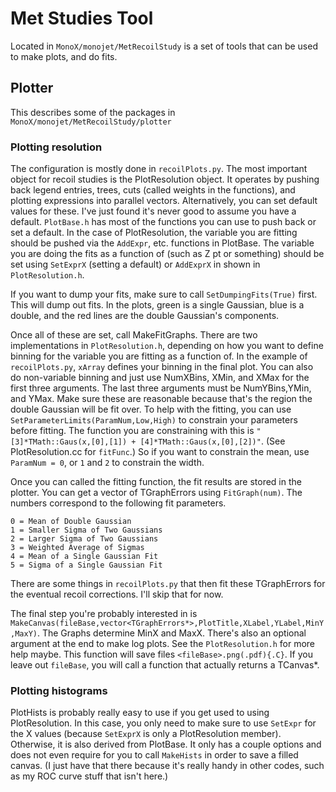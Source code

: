 # Met Studies Tool

Located in `MonoX/monojet/MetRecoilStudy` is a set of tools that can be used to make plots, and do fits.

## Plotter

This describes some of the packages in `MonoX/monojet/MetRecoilStudy/plotter`

### Plotting resolution

The configuration is mostly done in `recoilPlots.py`.
The most important object for recoil studies is the PlotResolution object.
It operates by pushing back legend entries, trees, cuts (called weights in the functions), and plotting expressions into parallel vectors.
Alternatively, you can set default values for these.
I've just found it's never good to assume you have a default.
`PlotBase.h` has most of the functions you can use to push back or set a default.
In the case of PlotResolution, the variable you are fitting should be pushed via the `AddExpr`, etc. functions in PlotBase.
The variable you are doing the fits as a function of (such as Z pt or something) should be set using `SetExprX` (setting a default) or `AddExprX` in shown in `PlotResolution.h`.

If you want to dump your fits, make sure to call `SetDumpingFits(True)` first.
This will dump out fits.
In the plots, green is a single Gaussian, blue is a double, and the red lines are the double Gaussian's components.

Once all of these are set, call MakeFitGraphs.
There are two implementations in `PlotResolution.h`, depending on how you want to define binning for the variable you are fitting as a function of.
In the example of `recoilPlots.py`, `xArray` defines your binning in the final plot.
You can also do non-variable binning and just use NumXBins, XMin, and XMax for the first three arguments.
The last three arguments must be NumYBins,YMin, and YMax.
Make sure these are reasonable because that's the region the double Gaussian will be fit over.
To help with the fitting, you can use `SetParameterLimits(ParamNum,Low,High)` to constrain your parameters before fitting.
The function you are constraining with this is `"[3]*TMath::Gaus(x,[0],[1]) + [4]*TMath::Gaus(x,[0],[2])"`.
(See PlotResolution.cc for `fitFunc`.)
So if you want to constrain the mean, use `ParamNum = 0`, or `1` and `2` to constrain the width.

Once you can called the fitting function, the fit results are stored in the plotter.
You can get a vector of TGraphErrors using `FitGraph(num)`.
The numbers correspond to the following fit parameters.
```
0 = Mean of Double Gaussian
1 = Smaller Sigma of Two Gaussians
2 = Larger Sigma of Two Gaussians
3 = Weighted Average of Sigmas
4 = Mean of a Single Gaussian Fit
5 = Sigma of a Single Gaussian Fit
```

There are some things in `recoilPlots.py` that then fit these TGraphErrors for the eventual recoil corrections.
I'll skip that for now.

The final step you're probably interested in is `MakeCanvas(fileBase,vector<TGraphErrors*>,PlotTitle,XLabel,YLabel,MinY,MaxY)`.
The Graphs determine MinX and MaxX.
There's also an optional argument at the end to make log plots.
See the `PlotResolution.h` for more help maybe.
This function will save files `<fileBase>.png(.pdf){.C}`.
If you leave out `fileBase`, you will call a function that actually returns a TCanvas*.

### Plotting histograms

PlotHists is probably really easy to use if you get used to using PlotResolution.
In this case, you only need to make sure to use `SetExpr` for the X values (because `SetExprX` is only a PlotResolution member).
Otherwise, it is also derived from PlotBase.
It only has a couple options and does not even require for you to call `MakeHists` in order to save a filled canvas.
(I just have that there because it's really handy in other codes, such as my ROC curve stuff that isn't here.)
